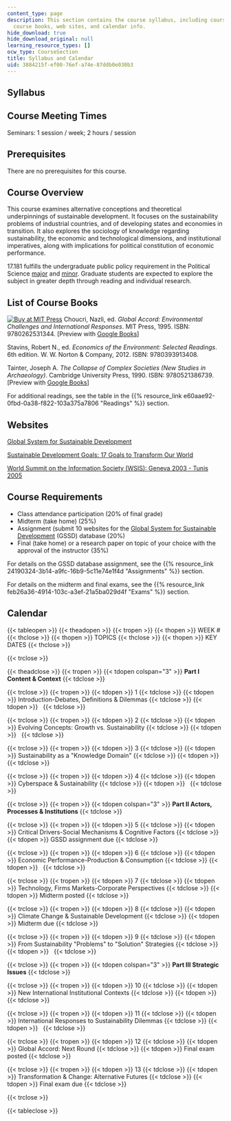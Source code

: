 ```yaml
---
content_type: page
description: This section contains the course syllabus, including course requirements,
  course books, web sites, and calendar info.
hide_download: true
hide_download_original: null
learning_resource_types: []
ocw_type: CourseSection
title: Syllabus and Calendar
uid: 3884215f-ef00-76ef-a74e-87ddb0e030b3
---
```


Syllabus
--------

Course Meeting Times
--------------------

Seminars: 1 session / week; 2 hours / session

Prerequisites
-------------

There are no prerequisites for this course.

Course Overview
---------------

This course examines alternative conceptions and theoretical underpinnings of sustainable development. It focuses on the sustainability problems of industrial countries, and of developing states and economies in transition. It also explores the sociology of knowledge regarding sustainability, the economic and technological dimensions, and institutional imperatives, along with implications for political constitution of economic performance.

17.181 fulfills the undergraduate public policy requirement in the Political Science [major](http://web.mit.edu/polisci/undergraduate/major/index.html) and [minor](http://web.mit.edu/polisci/undergraduate/minor/index.html). Graduate students are expected to explore the subject in greater depth through reading and individual research.

List of Course Books
--------------------

[![Buy at MIT Press](/images/mp_logo.gif)](https://mitpress.mit.edu/9780262531344) Choucri, Nazli, ed. _Global Accord: Environmental Challenges and International Responses_. MIT Press, 1995. ISBN: 9780262531344. \[Preview with [Google Books](http://books.google.com/books?id=DG_7yHCNRI0C&pg=PAfrontcover)\]

Stavins, Robert N., ed. _Economics of the Environment: Selected Readings_. 6th edition. W. W. Norton & Company, 2012. ISBN: 9780393913408.

Tainter, Joseph A. _The Collapse of Complex Societies (New Studies in Archaeology)_. Cambridge University Press, 1990. ISBN: 9780521386739. \[Preview with [Google Books](https://books.google.co.in/books?id=YdW5wSPJXIoC&printsec=frontcover&dq=The+Collapse+of+Complex+Societies&hl=en&sa=X&redir_esc=y#v=onepage&q=The%20Collapse%20of%20Complex%20Societies&f=false)\]

For additional readings, see the table in the {{% resource_link e60aae92-0fbd-0a38-f822-103a375a7806 "Readings" %}} section.

Websites
--------

[Global System for Sustainable Development](http://gssd.mit.edu/)

[Sustainable Development Goals: 17 Goals to Transform Our World](http://www.un.org/sustainabledevelopment/)

[World Summit on the Information Society (WSIS): Geneva 2003 - Tunis 2005](http://www.itu.int/net/wsis/index.html)

Course Requirements
-------------------

*   Class attendance participation (20% of final grade)
*   Midterm (take home) (25%)
*   Assignment (submit 10 websites for the [Global System for Sustainable Development](http://gssd.mit.edu/) (GSSD) database (20%)
*   Final (take home) or a research paper on topic of your choice with the approval of the instructor (35%)

For details on the GSSD database assignment, see the {{% resource_link 24190324-3b14-a9fc-16b9-5c11e74e1f4d "Assignments" %}} section.

For details on the midterm and final exams, see the {{% resource_link feb26a36-4914-103c-a3ef-21a5ba029d4f "Exams" %}} section.

Calendar
--------

{{< tableopen >}}
{{< theadopen >}}
{{< tropen >}}
{{< thopen >}}
WEEK #
{{< thclose >}}
{{< thopen >}}
TOPICS
{{< thclose >}}
{{< thopen >}}
KEY DATES
{{< thclose >}}

{{< trclose >}}

{{< theadclose >}}
{{< tropen >}}
{{< tdopen colspan="3" >}}
**Part I Content & Context**
{{< tdclose >}}

{{< trclose >}}
{{< tropen >}}
{{< tdopen >}}
1
{{< tdclose >}}
{{< tdopen >}}
Introduction-Debates, Definitions & Dilemmas
{{< tdclose >}}
{{< tdopen >}}
 
{{< tdclose >}}

{{< trclose >}}
{{< tropen >}}
{{< tdopen >}}
2
{{< tdclose >}}
{{< tdopen >}}
Evolving Concepts: Growth vs. Sustainability
{{< tdclose >}}
{{< tdopen >}}
 
{{< tdclose >}}

{{< trclose >}}
{{< tropen >}}
{{< tdopen >}}
3
{{< tdclose >}}
{{< tdopen >}}
Sustainability as a "Knowledge Domain"
{{< tdclose >}}
{{< tdopen >}}
 
{{< tdclose >}}

{{< trclose >}}
{{< tropen >}}
{{< tdopen >}}
4
{{< tdclose >}}
{{< tdopen >}}
Cyberspace & Sustainability
{{< tdclose >}}
{{< tdopen >}}
 
{{< tdclose >}}

{{< trclose >}}
{{< tropen >}}
{{< tdopen colspan="3" >}}
**Part II Actors, Processes & Institutions**
{{< tdclose >}}

{{< trclose >}}
{{< tropen >}}
{{< tdopen >}}
5
{{< tdclose >}}
{{< tdopen >}}
Critical Drivers-Social Mechanisms & Cognitive Factors
{{< tdclose >}}
{{< tdopen >}}
GSSD assignment due
{{< tdclose >}}

{{< trclose >}}
{{< tropen >}}
{{< tdopen >}}
6
{{< tdclose >}}
{{< tdopen >}}
Economic Performance-Production & Consumption
{{< tdclose >}}
{{< tdopen >}}
 
{{< tdclose >}}

{{< trclose >}}
{{< tropen >}}
{{< tdopen >}}
7
{{< tdclose >}}
{{< tdopen >}}
Technology, Firms Markets-Corporate Perspectives
{{< tdclose >}}
{{< tdopen >}}
Midterm posted
{{< tdclose >}}

{{< trclose >}}
{{< tropen >}}
{{< tdopen >}}
8
{{< tdclose >}}
{{< tdopen >}}
Climate Change & Sustainable Development
{{< tdclose >}}
{{< tdopen >}}
Midterm due
{{< tdclose >}}

{{< trclose >}}
{{< tropen >}}
{{< tdopen >}}
9
{{< tdclose >}}
{{< tdopen >}}
From Sustainability "Problems" to "Solution" Strategies
{{< tdclose >}}
{{< tdopen >}}
 
{{< tdclose >}}

{{< trclose >}}
{{< tropen >}}
{{< tdopen colspan="3" >}}
**Part III Strategic Issues**
{{< tdclose >}}

{{< trclose >}}
{{< tropen >}}
{{< tdopen >}}
10
{{< tdclose >}}
{{< tdopen >}}
New International Institutional Contexts
{{< tdclose >}}
{{< tdopen >}}
 
{{< tdclose >}}

{{< trclose >}}
{{< tropen >}}
{{< tdopen >}}
11
{{< tdclose >}}
{{< tdopen >}}
International Responses to Sustainability Dilemmas
{{< tdclose >}}
{{< tdopen >}}
 
{{< tdclose >}}

{{< trclose >}}
{{< tropen >}}
{{< tdopen >}}
12
{{< tdclose >}}
{{< tdopen >}}
Global Accord: Next Round
{{< tdclose >}}
{{< tdopen >}}
Final exam posted
{{< tdclose >}}

{{< trclose >}}
{{< tropen >}}
{{< tdopen >}}
13
{{< tdclose >}}
{{< tdopen >}}
Transformation & Change: Alternative Futures
{{< tdclose >}}
{{< tdopen >}}
Final exam due
{{< tdclose >}}

{{< trclose >}}

{{< tableclose >}}